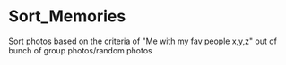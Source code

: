# Sort_Memories
Sort photos based on the criteria of "Me with my fav people x,y,z" out of bunch of group photos/random photos
